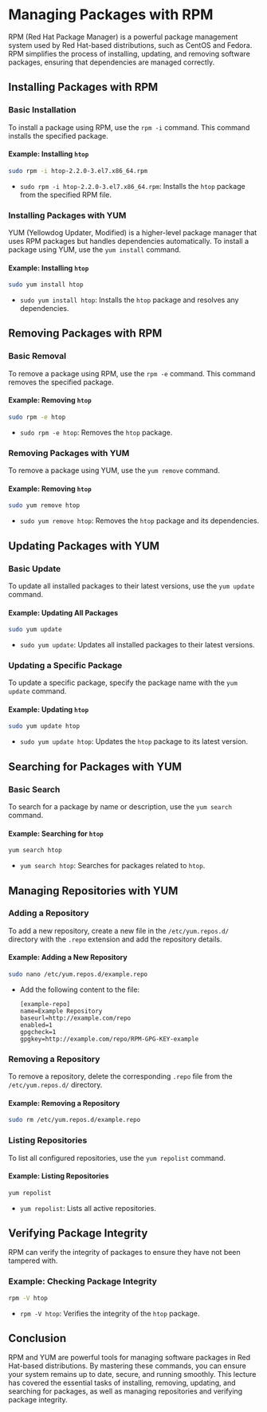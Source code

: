 # Managing Packages with RPM

RPM (Red Hat Package Manager) is a powerful package management system used by Red Hat-based distributions, such as CentOS and Fedora. RPM simplifies the process of installing, updating, and removing software packages, ensuring that dependencies are managed correctly.

## Installing Packages with RPM

### Basic Installation

To install a package using RPM, use the `rpm -i` command. This command installs the specified package.

#### Example: Installing `htop`
```bash
sudo rpm -i htop-2.2.0-3.el7.x86_64.rpm
```
- `sudo rpm -i htop-2.2.0-3.el7.x86_64.rpm`: Installs the `htop` package from the specified RPM file.

### Installing Packages with YUM

YUM (Yellowdog Updater, Modified) is a higher-level package manager that uses RPM packages but handles dependencies automatically. To install a package using YUM, use the `yum install` command.

#### Example: Installing `htop`
```bash
sudo yum install htop
```
- `sudo yum install htop`: Installs the `htop` package and resolves any dependencies.

## Removing Packages with RPM

### Basic Removal

To remove a package using RPM, use the `rpm -e` command. This command removes the specified package.

#### Example: Removing `htop`
```bash
sudo rpm -e htop
```
- `sudo rpm -e htop`: Removes the `htop` package.

### Removing Packages with YUM

To remove a package using YUM, use the `yum remove` command.

#### Example: Removing `htop`
```bash
sudo yum remove htop
```
- `sudo yum remove htop`: Removes the `htop` package and its dependencies.

## Updating Packages with YUM

### Basic Update

To update all installed packages to their latest versions, use the `yum update` command.

#### Example: Updating All Packages
```bash
sudo yum update
```
- `sudo yum update`: Updates all installed packages to their latest versions.

### Updating a Specific Package

To update a specific package, specify the package name with the `yum update` command.

#### Example: Updating `htop`
```bash
sudo yum update htop
```
- `sudo yum update htop`: Updates the `htop` package to its latest version.

## Searching for Packages with YUM

### Basic Search

To search for a package by name or description, use the `yum search` command.

#### Example: Searching for `htop`
```bash
yum search htop
```
- `yum search htop`: Searches for packages related to `htop`.

## Managing Repositories with YUM

### Adding a Repository

To add a new repository, create a new file in the `/etc/yum.repos.d/` directory with the `.repo` extension and add the repository details.

#### Example: Adding a New Repository
```bash
sudo nano /etc/yum.repos.d/example.repo
```
- Add the following content to the file:
  ```plaintext
  [example-repo]
  name=Example Repository
  baseurl=http://example.com/repo
  enabled=1
  gpgcheck=1
  gpgkey=http://example.com/repo/RPM-GPG-KEY-example
  ```

### Removing a Repository

To remove a repository, delete the corresponding `.repo` file from the `/etc/yum.repos.d/` directory.

#### Example: Removing a Repository
```bash
sudo rm /etc/yum.repos.d/example.repo
```

### Listing Repositories

To list all configured repositories, use the `yum repolist` command.

#### Example: Listing Repositories
```bash
yum repolist
```
- `yum repolist`: Lists all active repositories.

## Verifying Package Integrity

RPM can verify the integrity of packages to ensure they have not been tampered with.

### Example: Checking Package Integrity
```bash
rpm -V htop
```
- `rpm -V htop`: Verifies the integrity of the `htop` package.

## Conclusion

RPM and YUM are powerful tools for managing software packages in Red Hat-based distributions. By mastering these commands, you can ensure your system remains up to date, secure, and running smoothly. This lecture has covered the essential tasks of installing, removing, updating, and searching for packages, as well as managing repositories and verifying package integrity.